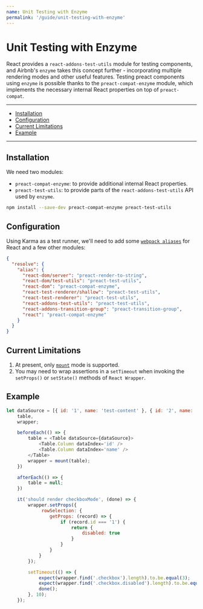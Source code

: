 ```yaml
---
name: Unit Testing with Enzyme
permalink: '/guide/unit-testing-with-enzyme'
---
```


# Unit Testing with Enzyme<!-- omit in toc -->

React provides a `react-addons-test-utils` module for testing components, and Airbnb's `enzyme` takes this concept further - incorporating multiple rendering modes and other useful features. Testing preact components using `enzyme` is possible thanks to the `preact-compat-enzyme` module, which implements the necessary internal React properties on top of `preact-compat`.

---

- [Installation](#installation)
- [Configuration](#configuration)
- [Current Limitations](#current-limitations)
- [Example](#example)

---

## Installation

We need two modules:

- `preact-compat-enzyme`: to provide additional internal React properties.
- `preact-test-utils`: to provide parts of the `react-addons-test-utils` API used by `enzyme`.

```sh
npm install --save-dev preact-compat-enzyme preact-test-utils
```

## Configuration

Using Karma as a test runner, we'll need to add some [`webpack aliases`](https://github.com/webpack-contrib/karma-webpack#usage) for React and a few other modules:

```json
{
  "resolve": {
    "alias": {
      "react-dom/server": "preact-render-to-string",
      "react-dom/test-utils": "preact-test-utils",
      "react-dom": "preact-compat-enzyme",
      "react-test-renderer/shallow": "preact-test-utils",
      "react-test-renderer": "preact-test-utils",
      "react-addons-test-utils": "preact-test-utils",
      "react-addons-transition-group": "preact-transition-group",
      "react": "preact-compat-enzyme"
    }
  }
}
```

## Current Limitations

1. At present, only [`mount`](http://airbnb.io/enzyme/docs/api/mount.html) mode is supported.
2. You may need to wrap assertions in a `setTimeout` when invoking the `setProps()` or `setState()` methods of `React Wrapper`.


## Example

```js
let dataSource = [{ id: '1', name: 'test-content' }, { id: '2', name: 'test-content' }],
    table,
    wrapper;

    beforeEach(() => {
        table = <Table dataSource={dataSource}>
            <Table.Column dataIndex='id' />
            <Table.Column dataIndex='name' />
        </Table>
        wrapper = mount(table);
    })

    afterEach(() => {
        table = null;
    })

    it('should render checkboxMode', (done) => {
        wrapper.setProps({
             rowSelection: {
                getProps: (record) => {
                    if (record.id === '1') {
                        return {
                            disabled: true
                        }
                    }
                }
            }
        });

        setTimeout(() => {
            expect(wrapper.find('.checkbox').length).to.be.equal(3);
            expect(wrapper.find('.checkbox.disabled').length).to.be.equal(1);
            done();
        }, 10);
    });
```
